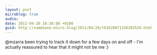 ```yaml
---
layout: post
microblog: true
audio: 
date: 2011-04-28 16:38:08 +0100
guid: http://samdeane.micro.blog/2011/04/28/t63628071156203520.html
---
```

@mzarra been trying to track it down for a few days on and off - I'm actually reassured to hear that it might not be me :)
